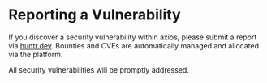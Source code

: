 # Reporting a Vulnerability

If you discover a security vulnerability within axios, please submit a report via [huntr.dev](https://huntr.dev/bounties/?target=https%3A%2F%2Fgithub.com%2Faxios%2Faxios). Bounties and CVEs are automatically managed and allocated via the platform.

All security vulnerabilities will be promptly addressed.

